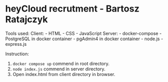 # heyCloud recrutment - Bartosz Ratajczyk

Tools used:
  Client:
    - HTML
    - CSS
    - JavaScript
  Server:
    - docker-compose
    - PostgreSQL in docker container
    - pgAdmin4 in docker container
    - node.js
    - express.js
    
Instruction:
  1. ``` docker compose up ``` commend in root directory.
  2. ``` node index.js ``` commend in server directory.
  3. Open index.html from client directory in browser.
  
